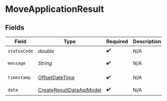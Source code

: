 # MoveApplicationResult


## Fields

| Field                                                                                     | Type                                                                                      | Required                                                                                  | Description                                                                               | Example                                                                                   |
| ----------------------------------------------------------------------------------------- | ----------------------------------------------------------------------------------------- | ----------------------------------------------------------------------------------------- | ----------------------------------------------------------------------------------------- | ----------------------------------------------------------------------------------------- |
| `statusCode`                                                                              | *double*                                                                                  | :heavy_check_mark:                                                                        | N/A                                                                                       | 200                                                                                       |
| `message`                                                                                 | *String*                                                                                  | :heavy_check_mark:                                                                        | N/A                                                                                       | Application moved successfully.                                                           |
| `timestamp`                                                                               | [OffsetDateTime](https://docs.oracle.com/javase/8/docs/api/java/time/OffsetDateTime.html) | :heavy_check_mark:                                                                        | N/A                                                                                       | 2021-01-01T01:01:01.000Z                                                                  |
| `data`                                                                                    | [CreateResultDataApiModel](../../models/components/CreateResultDataApiModel.md)           | :heavy_check_mark:                                                                        | N/A                                                                                       |                                                                                           |